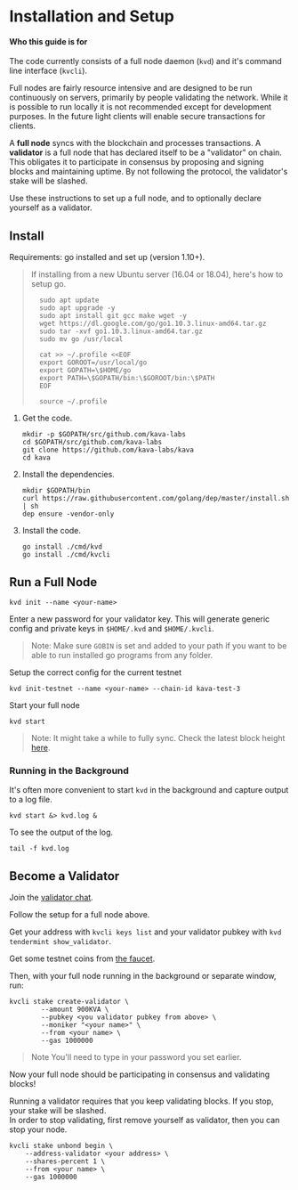 
# Installation and Setup

#### Who this guide is for
The code currently consists of a full node daemon (`kvd`) and it's command line interface (`kvcli`).

Full nodes are fairly resource intensive and are designed to be run continuously on servers, primarily by people validating the network. While it is possible to run locally it is not recommended except for development purposes. In the future light clients will enable secure transactions for clients.

A **full node** syncs with the blockchain and processes transactions. A **validator** is a full node that has declared itself to be a "validator" on chain. This obligates it to participate in consensus by proposing and signing blocks and maintaining uptime. By not following the protocol, the validator's stake will be slashed.

Use these instructions to set up a full node, and to optionally declare yourself as a validator.

## Install

Requirements: go installed and set up (version 1.10+).

>If installing from a new Ubuntu server (16.04 or 18.04), here's how to setup go.
>
>       sudo apt update
>       sudo apt upgrade -y
>       sudo apt install git gcc make wget -y
>       wget https://dl.google.com/go/go1.10.3.linux-amd64.tar.gz
>       sudo tar -xvf go1.10.3.linux-amd64.tar.gz
>       sudo mv go /usr/local
>
>       cat >> ~/.profile <<EOF
>       export GOROOT=/usr/local/go
>       export GOPATH=\$HOME/go
>       export PATH=\$GOPATH/bin:\$GOROOT/bin:\$PATH
>       EOF
>
>       source ~/.profile

 1. Get the code.
 
        mkdir -p $GOPATH/src/github.com/kava-labs
        cd $GOPATH/src/github.com/kava-labs
        git clone https://github.com/kava-labs/kava
        cd kava
    
 2. Install the dependencies.
 
        mkdir $GOPATH/bin
        curl https://raw.githubusercontent.com/golang/dep/master/install.sh | sh
        dep ensure -vendor-only

 3. Install the code.

        go install ./cmd/kvd
        go install ./cmd/kvcli

## Run a Full Node

    kvd init --name <your-name>

Enter a new password for your validator key. This will generate generic config and private keys in `$HOME/.kvd` and `$HOME/.kvcli`.

> Note: Make sure `GOBIN` is set and added to your path if you want to be able to run installed go programs from any folder.

Setup the correct config for the current testnet

    kvd init-testnet --name <your-name> --chain-id kava-test-3

Start your full node

    kvd start

> Note: It might take a while to fully sync. Check the latest block height [here](http://validator.connector.kava.io:17127/abci_info).

### Running in the Background
It's often more convenient to start `kvd` in the background and capture output to a log file.

    kvd start &> kvd.log &

To see the output of the log.

    tail -f kvd.log



## Become a Validator
Join the [validator chat](https://riot.im/app/#/room/#kava-validators:matrix.org).

Follow the setup for a full node above.

Get your address with `kvcli keys list` and your validator pubkey with `kvd tendermint show_validator`.

Get some testnet coins from [the faucet](http://kava-test-3.faucet.connector.kava.io).

Then, with your full node running in the background or separate window, run:

    kvcli stake create-validator \
            --amount 900KVA \
            --pubkey <you validator pubkey from above> \
            --moniker "<your name>" \
            --from <your name> \
            --gas 1000000

> Note You'll need to type in your password you set earlier.

Now your full node should be participating in consensus and validating blocks!

Running a validator requires that you keep validating blocks. If you stop, your stake will be slashed.  
In order to stop validating, first remove yourself as validator, then you can stop your node.

    kvcli stake unbond begin \
        --address-validator <your address> \
        --shares-percent 1 \
        --from <your name> \
        --gas 1000000
